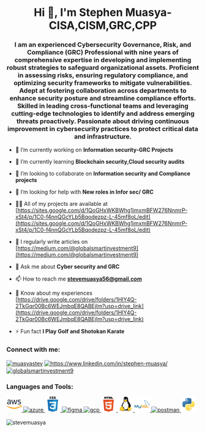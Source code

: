 <h1 align="center">Hi 👋, I'm Stephen Muasya-CISA,CISM,GRC,CPP</h1>
<h3 align="center">I am an experienced Cybersecurity Governance, Risk, and Compliance (GRC) Professional with nine years of comprehensive expertise in developing and implementing robust strategies to safeguard organizational assets. Proficient in assessing risks, ensuring regulatory compliance, and optimizing security frameworks to mitigate vulnerabilities. Adept at fostering collaboration across departments to enhance security posture and streamline compliance efforts. Skilled in leading cross-functional teams and leveraging cutting-edge technologies to identify and address emerging threats proactively. Passionate about driving continuous improvement in cybersecurity practices to protect critical data and infrastructure.</h3>

- 🔭 I’m currently working on **Information security-GRC Projects**

- 🌱 I’m currently learning **Blockchain security,Cloud security audits**

- 👯 I’m looking to collaborate on **Information security and Compliance projects**

- 🤝 I’m looking for help with **New roles in Infor sec/ GRC**

- 👨‍💻 All of my projects are available at [https://sites.google.com/d/1QoGHxWKBWhg1imxmBFW276NnmrP-xSt4/p/1C0-f4nnQGcYLb5Bqodezpz-L-45mf8oL/edit](https://sites.google.com/d/1QoGHxWKBWhg1imxmBFW276NnmrP-xSt4/p/1C0-f4nnQGcYLb5Bqodezpz-L-45mf8oL/edit)

- 📝 I regularly write articles on [https://medium.com/@globalsmartinvestment9](https://medium.com/@globalsmartinvestment9)

- 💬 Ask me about **Cyber security and GRC**

- 📫 How to reach me **stevemuasya56@gmail.com**

- 📄 Know about my experiences [https://drive.google.com/drive/folders/1HIY4Q-2TkGqr00Bc6WEJmbqE8QABEjIm?usp=drive_link](https://drive.google.com/drive/folders/1HIY4Q-2TkGqr00Bc6WEJmbqE8QABEjIm?usp=drive_link)

- ⚡ Fun fact **I Play Golf and Shotokan Karate**

<h3 align="left">Connect with me:</h3>
<p align="left">
<a href="https://twitter.com/muasyastev" target="blank"><img align="center" src="https://raw.githubusercontent.com/rahuldkjain/github-profile-readme-generator/master/src/images/icons/Social/twitter.svg" alt="muasyastev" height="30" width="40" /></a>
<a href="https://linkedin.com/in/https://www.linkedin.com/in/stephen-muasya/" target="blank"><img align="center" src="https://raw.githubusercontent.com/rahuldkjain/github-profile-readme-generator/master/src/images/icons/Social/linked-in-alt.svg" alt="https://www.linkedin.com/in/stephen-muasya/" height="30" width="40" /></a>
<a href="https://medium.com/globalsmartinvestment9" target="blank"><img align="center" src="https://raw.githubusercontent.com/rahuldkjain/github-profile-readme-generator/master/src/images/icons/Social/medium.svg" alt="globalsmartinvestment9" height="30" width="40" /></a>
</p>

<h3 align="left">Languages and Tools:</h3>
<p align="left"> <a href="https://aws.amazon.com" target="_blank" rel="noreferrer"> <img src="https://raw.githubusercontent.com/devicons/devicon/master/icons/amazonwebservices/amazonwebservices-original-wordmark.svg" alt="aws" width="40" height="40"/> </a> <a href="https://azure.microsoft.com/en-in/" target="_blank" rel="noreferrer"> <img src="https://www.vectorlogo.zone/logos/microsoft_azure/microsoft_azure-icon.svg" alt="azure" width="40" height="40"/> </a> <a href="https://www.w3schools.com/css/" target="_blank" rel="noreferrer"> <img src="https://raw.githubusercontent.com/devicons/devicon/master/icons/css3/css3-original-wordmark.svg" alt="css3" width="40" height="40"/> </a> <a href="https://www.figma.com/" target="_blank" rel="noreferrer"> <img src="https://www.vectorlogo.zone/logos/figma/figma-icon.svg" alt="figma" width="40" height="40"/> </a> <a href="https://cloud.google.com" target="_blank" rel="noreferrer"> <img src="https://www.vectorlogo.zone/logos/google_cloud/google_cloud-icon.svg" alt="gcp" width="40" height="40"/> </a> <a href="https://www.w3.org/html/" target="_blank" rel="noreferrer"> <img src="https://raw.githubusercontent.com/devicons/devicon/master/icons/html5/html5-original-wordmark.svg" alt="html5" width="40" height="40"/> </a> <a href="https://www.linux.org/" target="_blank" rel="noreferrer"> <img src="https://raw.githubusercontent.com/devicons/devicon/master/icons/linux/linux-original.svg" alt="linux" width="40" height="40"/> </a> <a href="https://www.mysql.com/" target="_blank" rel="noreferrer"> <img src="https://raw.githubusercontent.com/devicons/devicon/master/icons/mysql/mysql-original-wordmark.svg" alt="mysql" width="40" height="40"/> </a> <a href="https://postman.com" target="_blank" rel="noreferrer"> <img src="https://www.vectorlogo.zone/logos/getpostman/getpostman-icon.svg" alt="postman" width="40" height="40"/> </a> <a href="https://www.python.org" target="_blank" rel="noreferrer"> <img src="https://raw.githubusercontent.com/devicons/devicon/master/icons/python/python-original.svg" alt="python" width="40" height="40"/> </a> </p>

<p><img align="center" src="https://github-readme-stats.vercel.app/api/top-langs?username=stevemuasya&show_icons=true&locale=en&layout=compact" alt="stevemuasya" /></p>
